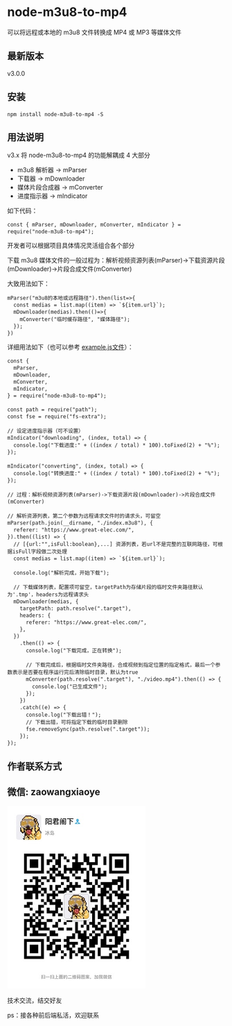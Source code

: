 # node-m3u8-to-mp4

可以将远程或本地的 m3u8 文件转换成 MP4 或 MP3 等媒体文件

## 最新版本

v3.0.0

## 安装

```
npm install node-m3u8-to-mp4 -S
```

## 用法说明

v3.x 将 node-m3u8-to-mp4 的功能解耦成 4 大部分

- m3u8 解析器 -> mParser
- 下载器 -> mDownloader
- 媒体片段合成器 -> mConverter
- 进度指示器 -> mIndicator

如下代码：

```
const { mParser, mDownloader, mConverter, mIndicator } = require("node-m3u8-to-mp4");
```

开发者可以根据项目具体情况灵活组合各个部分

下载 m3u8 媒体文件的一般过程为：解析视频资源列表(mParser)->下载资源片段(mDownloader)->片段合成文件(mConverter)

大致用法如下：

```
mParser("m3u8的本地或远程路径").then(list=>{
  const medias = list.map((item) => `${item.url}`);
  mDownloader(medias).then(()=>{
    mConverter("临时缓存路径", "媒体路径");
  });
})
```

详细用法如下（也可以参考 [example.js文件](./example.js)）：

```
const {
  mParser,
  mDownloader,
  mConverter,
  mIndicator,
} = require("node-m3u8-to-mp4");

const path = require("path");
const fse = require("fs-extra");

// 设定进度指示器（可不设置）
mIndicator("downloading", (index, total) => {
  console.log("下载进度:" + ((index / total) * 100).toFixed(2) + "%");
});

mIndicator("converting", (index, total) => {
  console.log("转换进度:" + ((index / total) * 100).toFixed(2) + "%");
});

// 过程：解析视频资源列表(mParser)->下载资源片段(mDownloader)->片段合成文件(mConverter)

// 解析资源列表，第二个参数为远程请求文件时的请求头，可留空
mParser(path.join(__dirname, "./index.m3u8"), {
  referer: "https://www.great-elec.com/",
}).then((list) => {
  // [{url:"",isFull:boolean},...] 资源列表，若url不是完整的互联网路径，可根据isFull字段做二次处理
  const medias = list.map((item) => `${item.url}`);

  console.log("解析完成，开始下载");

  // 下载媒体列表，配置项可留空，targetPath为存储片段的临时文件夹路径默认为'.tmp'，headers为远程请求头
  mDownloader(medias, {
    targetPath: path.resolve(".target"),
    headers: {
      referer: "https://www.great-elec.com/",
    },
  })
    .then(() => {
      console.log("下载完成，正在转换");

      // 下载完成后，根据临时文件夹路径，合成视频到指定位置的指定格式，最后一个参数表示是否要在程序运行完后清除临时目录，默认为true
      mConverter(path.resolve(".target"), "./video.mp4").then(() => {
        console.log("已生成文件");
      });
    })
    .catch((e) => {
      console.log("下载出错！");
      // 下载出错，可将指定下载的临时目录删除
      fse.removeSync(path.resolve(".target"));
    });
});
```

## 作者联系方式

## 微信: zaowangxiaoye

<img src="https://github.com/supervergil/my_contact/raw/main/assets/wechat.jpg" width="320px" />

技术交流，结交好友

ps：接各种前后端私活，欢迎联系
